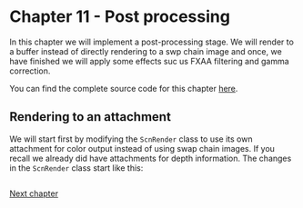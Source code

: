 # Chapter 11 - Post processing

In this chapter we will implement a post-processing stage. We will render to a buffer instead of directly rendering to a swp chain image and once, we have finished we
will apply some effects suc us FXAA filtering and gamma correction.

You can find the complete source code for this chapter [here](../../booksamples/chapter-11).

## Rendering to an attachment

We will start first by modifying the `ScnRender` class to use its own attachment for color output instead of using swap chain images. If you recall we already did have
attachments for depth information. The changes in the `ScnRender` class start like this:

```java
```

[Next chapter](../chapter-12/chapter-12.md)